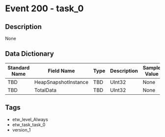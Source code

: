 # Event 200 - task_0

## Description
None

## Data Dictionary
|Standard Name|Field Name|Type|Description|Sample Value|
|---|---|---|---|---|
|TBD|HeapSnapshotInstance|TBD|UInt32|None|None|
|TBD|TotalData|TBD|UInt32|None|None|

## Tags
* etw_level_Always
* etw_task_task_0
* version_1
